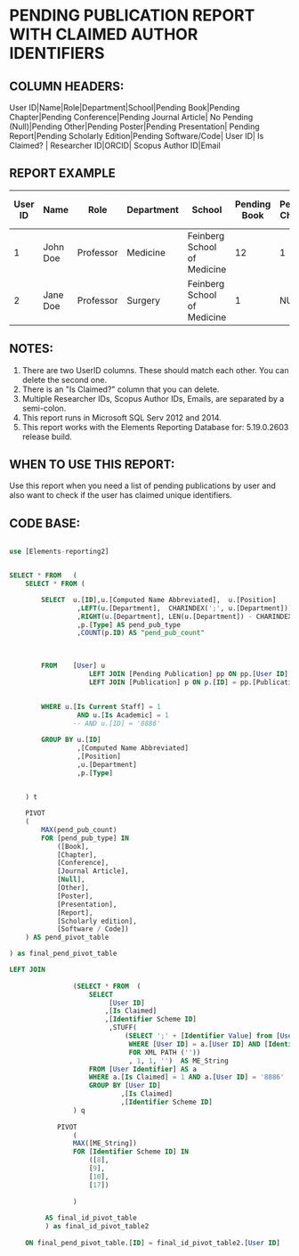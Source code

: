 # PENDING PUBLICATION REPORT WITH CLAIMED AUTHOR IDENTIFIERS

## COLUMN HEADERS: 

User ID|Name|Role|Department|School|Pending Book|Pending Chapter|Pending Conference|Pending Journal Article| No Pending (Null)|Pending Other|Pending Poster|Pending Presentation| Pending Report|Pending Scholarly Edition|Pending Software/Code| User ID| Is Claimed? | Researcher ID|ORCID| Scopus Author ID|Email


## REPORT EXAMPLE

| User ID | Name     | Role      | Department | School                      | Pending Book | Pending Chapter | Pending Conference | Pending Journal Article | No Pending (Null) | Pending Other | Pending Poster | Pending Presentation | Pending Report | Pending Scholarly Edition | Pending Software/Code | User ID | Is Claimed? | Researcher ID | ORCID               | Scopus Author ID                    | Email                     |
|---------|----------|-----------|------------|-----------------------------|--------------|-----------------|--------------------|-------------------------|-------------------|---------------|----------------|----------------------|----------------|---------------------------|-----------------------|---------|-------------|---------------|---------------------|-------------------------------------|---------------------------|
| 1       | John Doe | Professor | Medicine   | Feinberg School of Medicine | 12           | 1               | 2                  | 52                      | 0                 | 0             | 2              | 1                    | 3              | 1                         | 2                     | 1       | 1           | A-6866-2019   | 0000-0001-7302-7587 | 57211486598;7403534728              | john.doe@northwestern.edu |
| 2       | Jane Doe | Professor | Surgery    | Feinberg School of Medicine | 1            | NULL            | NULL               | NULL                    | NULL              | NULL          | NULL           | NULL                 | NULL           | 1                         | 3                     | 2       | 1           | W-8145-2019   | 0000-0003-2790-1143 | 35276463900;57202040844;57206608563 | jane.doe@northwestern.edu |


## NOTES: 
1. There are two UserID columns. These should match each other. You can delete the second one.
2. There is an "Is Claimed?" column that you can delete.  
3. Multiple Researcher IDs, Scopus Author IDs, Emails, are separated by a semi-colon. 
3. This report runs in Microsoft SQL Serv 2012 and 2014. 
4. This report works with the Elements Reporting Database for: 5.19.0.2603 release build. 

## WHEN TO USE THIS REPORT:
Use this report when you need a list of pending publications by user and also want to check if the user has claimed unique identifiers. 


## CODE BASE:
~~~sql

use [Elements-reporting2]


SELECT * FROM	(
	SELECT * FROM (

		SELECT  u.[ID],u.[Computed Name Abbreviated],  u.[Position] 
				 ,LEFT(u.[Department],  CHARINDEX(';', u.[Department])) "True Department" 
				 ,RIGHT(u.[Department], LEN(u.[Department]) - CHARINDEX(';', u.[Department])) "True School"
				 ,p.[Type] AS pend_pub_type
				 ,COUNT(p.ID) AS "pend_pub_count"
		
	

		FROM    [User] u 
         			LEFT JOIN [Pending Publication] pp ON pp.[User ID] = u.ID 
        			LEFT JOIN [Publication] p ON p.[ID] = pp.[Publication ID]
			
			
		WHERE u.[Is Current Staff] = 1 
				 AND u.[Is Academic] = 1
				-- AND u.[ID] = '8886'

		GROUP BY u.[ID]
				 ,[Computed Name Abbreviated] 
				 ,[Position]
				 ,u.[Department] 
				 ,p.[Type]
			

	) t

	PIVOT
	(
		MAX(pend_pub_count) 
		FOR [pend_pub_type] IN 
			([Book], 
			[Chapter], 
			[Conference], 
			[Journal Article], 
			[Null], 
			[Other], 
			[Poster], 
			[Presentation], 
			[Report], 
			[Scholarly edition], 
			[Software / Code])
	) AS pend_pivot_table

) as final_pend_pivot_table

LEFT JOIN
				
				(SELECT * FROM	(
					SELECT
						 [User ID]
						,[Is Claimed]
						,[Identifier Scheme ID]
						 ,STUFF(
							 (SELECT ';' + [Identifier Value] from [User Identifier]
							  WHERE [User ID] = a.[User ID] AND [Identifier Scheme ID] = a.[Identifier Scheme ID] AND a.[Is Claimed] = 1
							  FOR XML PATH (''))
							  , 1, 1, '')  AS ME_String
					FROM [User Identifier] AS a
					WHERE a.[Is Claimed] = 1 AND a.[User ID] = '8886'
					GROUP BY [User ID]
							,[Is Claimed]
							,[Identifier Scheme ID]
				) q
		
			PIVOT
				(
				MAX([ME_String]) 
				FOR [Identifier Scheme ID] IN 
					([8], 
					[9], 
					[10], 
					[17])
		
				)
			
		 AS final_id_pivot_table
		 ) as final_id_pivot_table2
		 
 	ON final_pend_pivot_table.[ID] = final_id_pivot_table2.[User ID]

